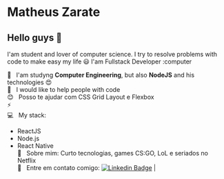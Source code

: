 <img width="5rem" heigh="5rem" border-radius="50%" src="https://avatars0.githubusercontent.com/u/44106775?s=460&u=e70648fdb01dfa267756dff7cd5d09e95a9b595c&v=4">


# Matheus Zarate

## Hello guys 👋

I'am student and lover of computer science.
I try to resolve problems with code to make easy my life :smiley:
I'am Fullstack Developer :computer

 :rocket:  &nbsp; I'am studyng **Computer Engineering**, but also **NodeJS** and his technologies :heart_eyes:
 <br/> :purple_heart: &nbsp; I would like to help people with code
 <br/> :blush: &nbsp; Posso te ajudar com CSS Grid Layout e Flexbox
 <br/> :zap: 
 <br/> :computer: &nbsp; My stack:
 - ReactJS  
 - Node.js 
 - React Native
 <br/> 💬  &nbsp; Sobre mim: Curto tecnologias, games CS:GO, LoL e seriados no Netflix
 <br/> :email: &nbsp; Entre em contato comigo: [![Linkedin Badge](https://img.shields.io/badge/-ThiagoMarinho-blue?style=flat-square&logo=Linkedin&logoColor=white&link=https://www.linkedin.com/in/tgmarinho/)](https://www.linkedin.com/in/tgmarinho/) 
| 


<!--
**zarateganso10/zarateganso10** is a ✨ _special_ ✨ repository because its `README.md` (this file) appears on your GitHub profile.

Here are some ideas to get you started:

- 🔭 I’m currently working on ...
- 🌱 I’m currently learning ...
- 👯 I’m looking to collaborate on ...
- 🤔 I’m looking for help with ...
- 💬 Ask me about ...
- 📫 How to reach me: ...
- 😄 Pronouns: ...
- ⚡ Fun fact: ...
-->
